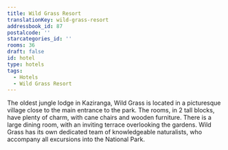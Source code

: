 ```yaml
---
title: Wild Grass Resort
translationKey: wild-grass-resort
addressbook_id: 87
postalcode: ''
starcategories_id: ''
rooms: 36
draft: false
id: hotel
type: hotels
tags:
  - Hotels
  - Wild Grass Resort
---
```

The oldest jungle lodge in Kaziranga, Wild Grass is located in a picturesque village close to the main entrance to the park. The rooms, in 2 tall blocks, have plenty of charm, with cane chairs and wooden furniture. There is a large dining room, with an inviting terrace overlooking the gardens. Wild Grass has its own dedicated team of knowledgeable naturalists, who accompany all excursions into the National Park.